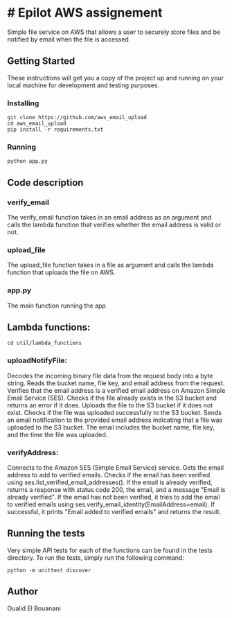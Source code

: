 # # Epilot AWS assignement

Simple file service on AWS that allows a user to securely store files and be notified by email when the file is accessed

## Getting Started

These instructions will get you a copy of the project up and running on your local machine for development and testing purposes.


### Installing

```
git clone https://github.com/aws_email_upload
cd aws_email_upload
pip install -r requirements.txt
```

### Running
```
python app.py
```


## Code description

### verify_email

The verify_email function takes in an email address as an argument and calls the lambda function that verifies whether the email address is valid or not.

### upload_file

The upload_file function takes in a file as argument and calls the lambda function that uploads the file on AWS.

### app.py

The main function running the app

## Lambda functions:
```
cd util/lambda_functions
```

### uploadNotifyFile:
Decodes the incoming binary file data from the request body into a byte string.
Reads the bucket name, file key, and email address from the request.
Verifies that the email address is a verified email address on Amazon Simple Email Service (SES).
Checks if the file already exists in the S3 bucket and returns an error if it does.
Uploads the file to the S3 bucket if it does not exist.
Checks if the file was uploaded successfully to the S3 bucket.
Sends an email notification to the provided email address indicating that a file was uploaded to the S3 bucket. The email includes the bucket name, file key, and the time the file was uploaded.

### verifyAddress:
Connects to the Amazon SES (Simple Email Service) service.
Gets the email address to add to verified emails.
Checks if the email has been verified using ses.list_verified_email_addresses().
If the email is already verified, returns a response with status code 200, the email, and a message "Email is already verified".
If the email has not been verified, it tries to add the email to verified emails using ses.verify_email_identity(EmailAddress=email).
If successful, it prints "Email added to verified emails" and returns the result.

## Running the tests

Very simple API tests for each of the functions can be found in the tests directory. To run the tests, simply run the following command:
```
python -m unittest discover
```

## Author

Oualid El Bouanani
